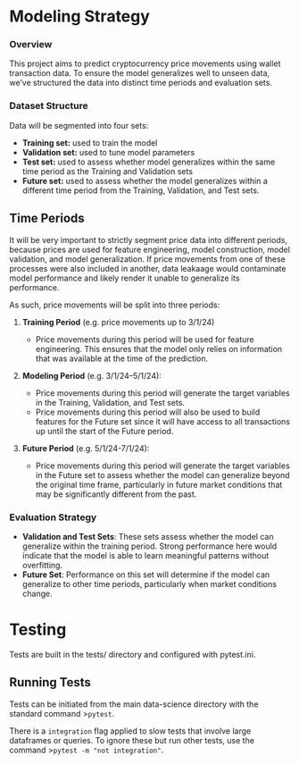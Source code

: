 # Modeling Strategy

### Overview

This project aims to predict cryptocurrency price movements using wallet transaction data. To ensure the model generalizes well to unseen data, we’ve structured the data into distinct time periods and evaluation sets.

### Dataset Structure

Data will be segmented into four sets:
* **Training set:** used to train the model
* **Validation set:** used to tune model parameters
* **Test set:** used to assess whether model generalizes within the same time period as the Training and Validation sets
* **Future set:** used to assess whether the model generalizes within a different time period from the Training, Validation, and Test sets.

## Time Periods

It will be very important to strictly segment price data into different periods, because prices are used for feature engineering, model construction, model validation, and model generalization. If price movements from one of these processes were also included in another, data leakaage would contaminate model performance and likely render it unable to generalize its performance.

As such, price movements will be split into three periods:

1. **Training Period** (e.g. price movements up to 3/1/24)
   - Price movements during this period will be used for feature engineering. This ensures that the model only relies on information that was available at the time of the prediction.

2. **Modeling Period** (e.g. 3/1/24–5/1/24):
   - Price movements during this period will generate the target variables in the Training, Validation, and Test sets.
   - Price movements during this period will also be used to build features for the Future set since it will have access to all transactions up until the start of the Future period.

3. **Future Period** (e.g. 5/1/24-7/1/24):
   - Price movements during this period will generate the target variables in the Future set to assess whether the model can generalize beyond the original time frame, particularly in future market conditions that may be significantly different from the past.

### Evaluation Strategy

- **Validation and Test Sets**: These sets assess whether the model can generalize within the training period. Strong performance here would indicate that the model is able to learn meaningful patterns without overfitting.
- **Future Set**: Performance on this set will determine if the model can generalize to other time periods, particularly when market conditions change.


# Testing

Tests are built in the tests/ directory and configured with pytest.ini.

## Running Tests

Tests can be initiated from the main data-science directory with the standard command >`pytest`.

There is a `integration` flag applied to slow tests that involve large dataframes or queries. To ignore these but run other tests, use the command >`pytest -m "not integration"`.
